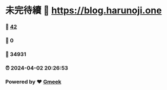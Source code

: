 # 未完待續 :link: https://blog.harunoji.one 
### :page_facing_up: [42](https://blog.harunoji.one/tag.html) 
### :speech_balloon: 0 
### :hibiscus: 34931 
### :alarm_clock: 2024-04-02 20:26:53 
### Powered by :heart: [Gmeek](https://github.com/Meekdai/Gmeek)
